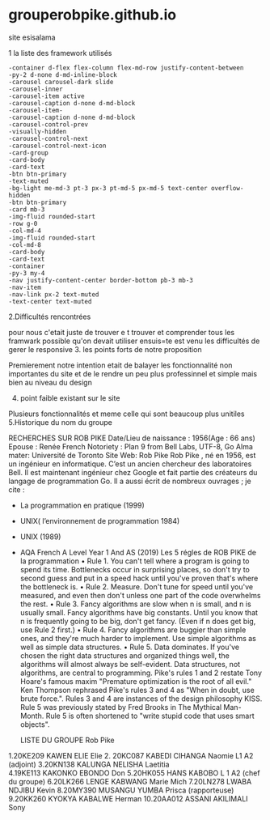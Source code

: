 # grouperobpike.github.io
site esisalama

1 la liste des framework utilisés

    -container d-flex flex-column flex-md-row justify-content-between
    -py-2 d-none d-md-inline-block
    -carousel carousel-dark slide
    -carousel-inner
    -carousel-item active
    -carousel-caption d-none d-md-block
    -carousel-item-
    -carousel-caption d-none d-md-block
    -carousel-control-prev
    -visually-hidden
    -carousel-control-next
    -carousel-control-next-icon
    -card-group
    -card-body
    -card-text
    -btn btn-primary
    -text-muted
    -bg-light me-md-3 pt-3 px-3 pt-md-5 px-md-5 text-center overflow-hidden
    -btn btn-primary
    -card mb-3
    -img-fluid rounded-start
    -row g-0
    -col-md-4
    -img-fluid rounded-start
    -col-md-8
    -card-body
    -card-text
    -container
    -py-3 my-4
    -nav justify-content-center border-bottom pb-3 mb-3
    -nav-item
    -nav-link px-2 text-muted
    -text-center text-muted

2.Difficultés rencontrées

 pour nous c'etait juste de trouver e t trouver et  comprender tous les framwark
 possible qu'on devait utiliser
 ensuis=te est venu les difficultés de gerer le responsive
3. les points forts de notre proposition

Premierement notre intention etait de balayer les fonctionnalité non importantes
du site et de le rendre un peu plus professinnel et simple mais bien au niveau du design

 4. point faible existant sur le site

 Plusieurs fonctionnalités et meme celle qui sont beaucoup plus unitiles
5.Historique du nom du groupe

RECHERCHES SUR ROB PIKE
Date/Lieu de naissance : 1956(Age : 66 ans)
Epouse : Renée French 
Notoriety : Plan 9 from Bell Labs, UTF-8, Go
Alma mater: Université de Toronto
Site Web: Rob Pike
Rob Pike , né en 1956, est un ingénieur en informatique. C’est un ancien chercheur des laboratoires Bell. Il est maintenant ingénieur chez Google et fait partie des créateurs du langage de programmation Go. Il a aussi écrit de nombreux ouvrages ; je cite :
-   La programmation en pratique (1999)
-   UNIX( l’environnement de programmation 1984)
-   UNIX (1989)
-   AQA French A Level Year 1 And AS (2019)
Les 5 régles de ROB PIKE de la programmation
•   Rule 1. You can't tell where a program is going to spend its time. Bottlenecks occur in surprising places, so don't try to second guess and put in a speed hack until you've proven that's where the bottleneck is.
•   Rule 2. Measure. Don't tune for speed until you've measured, and even then don't unless one part of the code overwhelms the rest.
•   Rule 3. Fancy algorithms are slow when n is small, and n is usually small. Fancy algorithms have big constants. Until you know that n is frequently going to be big, don't get fancy. (Even if n does get big, use Rule 2 first.)
•   Rule 4. Fancy algorithms are buggier than simple ones, and they're much harder to implement. Use simple algorithms as well as simple data structures.
•   Rule 5. Data dominates. If you've chosen the right data structures and organized things well, the algorithms will almost always be self-evident. Data structures, not algorithms, are central to programming.
Pike's rules 1 and 2 restate Tony Hoare's famous maxim "Premature optimization is the root of all evil." Ken Thompson rephrased Pike's rules 3 and 4 as "When in doubt, use brute force.". Rules 3 and 4 are instances of the design philosophy KISS. Rule 5 was previously stated by Fred Brooks in The Mythical Man-Month. Rule 5 is often shortened to "write stupid code that uses smart objects".
 

    LISTE DU GROUPE  Rob Pike
    
1.20KE209 KAWEN ELIE Elie 
2. 20KC087 KABEDI CIHANGA Naomie L1 A2  (adjoint)
3.20KN138 KALUNGA NELISHA Laetitia  
4.19KE113 KAKONKO EBONDO Don 
5.20HK055 HANS KABOBO L 1 A2  (chef du groupe)
6.20LK266 LENGE KABWANG Marie Mich
7.20LN278 LWABA NDJIBU Kevin 
8.20MY390 MUSANGU YUMBA Prisca  (rapporteuse)
9.20KK260 KYOKYA KABALWE Herman 
10.20AA012 ASSANI AKILIMALI Sony 


